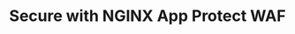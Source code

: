 ---
title: Secure with NGINX App Protect WAF
weight: 90
url: /nginx-instance-manager/nginx-app-protect/
---